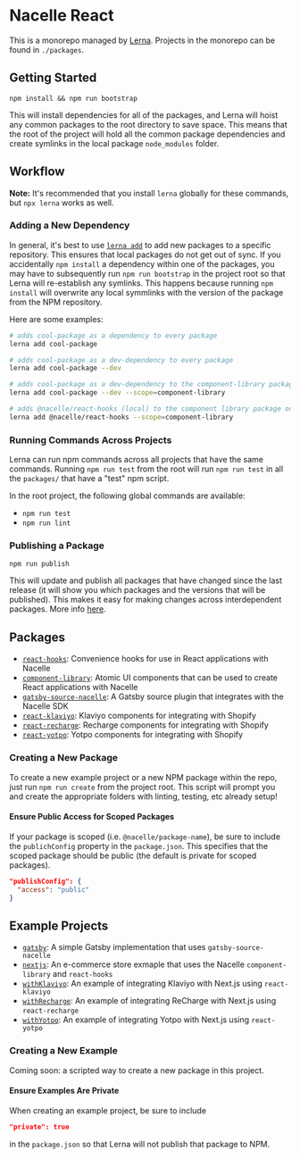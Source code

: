 # Nacelle React

This is a monorepo managed by [Lerna](https://github.com/lerna/lerna). Projects in the monorepo can be found in `./packages`.

## Getting Started

```
npm install && npm run bootstrap
```

This will install dependencies for all of the packages, and Lerna will hoist any common packages to the root directory to save space. This means that the root of the project will hold all the common package dependencies and create symlinks in the local package `node_modules` folder.

## Workflow

**Note:** It's recommended that you install `lerna` globally for these commands, but `npx lerna` works as well.

### Adding a New Dependency

In general, it's best to use [`lerna add`](https://github.com/lerna/lerna/tree/master/commands/add#readme) to add new packages to a specific repository. This ensures that local packages do not get out of sync. If you accidentally `npm install` a dependency within one of the packages, you may have to subsequently run `npm run bootstrap` in the project root so that Lerna will re-establish any symlinks. This happens because running `npm install` will overwrite any local symmlinks with the version of the package from the NPM repository.

Here are some examples:

```bash
# adds cool-package as a dependency to every package
lerna add cool-package

# adds cool-package as a dev-dependency to every package
lerna add cool-package --dev

# adds cool-package as a dev-dependency to the component-library package only
lerna add cool-package --dev --scope=component-library

# adds @nacelle/react-hooks (local) to the component library package only (and automatically creates appropriate symlinks)
lerna add @nacelle/react-hooks --scope=component-library
```

### Running Commands Across Projects

Lerna can run npm commands across all projects that have the same commands. Running `npm run test` from the root will run `npm run test` in all the `packages/` that have a "test" npm script.

In the root project, the following global commands are available:

- `npm run test`
- `npm run lint`

### Publishing a Package

```
npm run publish
```

This will update and publish all packages that have changed since the last release (it will show you which packages and the versions that will be published). This makes it easy for making changes across interdependent packages. More info [here](https://github.com/lerna/lerna/tree/master/commands/publish#readme).

## Packages

- [`react-hooks`](https://github.com/getnacelle/nacelle-react/tree/master/packages/react-hooks): Convenience hooks for use in React applications with Nacelle
- [`component-library`](https://github.com/getnacelle/nacelle-react/tree/master/packages/component-library): Atomic UI components that can be used to create React applications with Nacelle
- [`gatsby-source-nacelle`](https://github.com/getnacelle/nacelle-react/tree/master/packages/gatsby-source-nacelle): A Gatsby source plugin that integrates with the Nacelle SDK
- [`react-klaviyo`](https://github.com/getnacelle/nacelle-react/tree/master/packages/react-klaviyo): Klaviyo components for integrating with Shopify
- [`react-recharge`](https://github.com/getnacelle/nacelle-react/tree/master/packages/react-recharge): Recharge components for integrating with Shopify
- [`react-yotpo`](https://github.com/getnacelle/nacelle-react/tree/master/packages/react-yotpo): Yotpo components for integrating with Shopify

### Creating a New Package

To create a new example project or a new NPM package within the repo, just run `npm run create` from the project root. This script will prompt you and create the appropriate folders with linting, testing, etc already setup!

#### Ensure Public Access for Scoped Packages

If your package is scoped (i.e. `@nacelle/package-name`), be sure to include the `publichConfig` property in the `package.json`. This specifies that the scoped package should be public (the default is private for scoped packages).

```json
"publishConfig": {
  "access": "public"
}
```

## Example Projects

- [`gatsby`](https://github.com/getnacelle/nacelle-react/tree/master/examples/gatsby): A simple Gatsby implementation that uses `gatsby-source-nacelle`
- [`nextjs`](https://github.com/getnacelle/nacelle-react/tree/master/examples/nextjs): An e-commerce store exmaple that uses the Nacelle `component-library` and `react-hooks`
- [`withKlaviyo`](https://github.com/getnacelle/nacelle-react/tree/master/examples/withKlaviyo): An example of integrating Klaviyo with Next.js using `react-klaviyo`
- [`withRecharge`](https://github.com/getnacelle/nacelle-react/tree/master/examples/withRecharge): An example of integrating ReCharge with Next.js using `react-recharge`
- [`withYotpo`](https://github.com/getnacelle/nacelle-react/tree/master/examples/withYotpo): An example of integrating Yotpo with Next.js using `react-yotpo`

### Creating a New Example

Coming soon: a scripted way to create a new package in this project.

#### Ensure Examples Are Private

When creating an example project, be sure to include

```json
"private": true
```

in the `package.json` so that Lerna will not publish that package to NPM.
